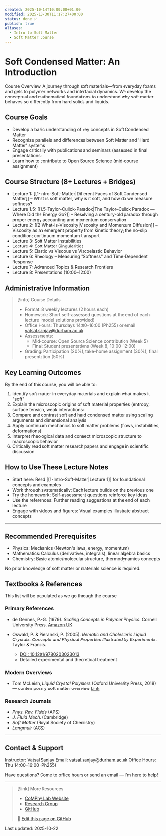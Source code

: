 ```yaml
---
created: 2025-10-14T10:00:00+01:00
modified: 2025-10-30T11:17:27+00:00
status: done ✅
publish: true
aliases:
  - Intro to Soft Matter
  - Soft Matter Course
---
```

# Soft Condensed Matter: An Introduction

Course Overview. A journey through soft materials—from everyday foams and gels to polymer networks and interfacial dynamics. We develop the conceptual and mathematical foundations to understand why soft matter behaves so differently from hard solids and liquids.

## Course Goals

- Develop a basic understanding of key concepts in Soft Condensed Matter
- Recognize parallels and differences between Soft Matter and 'Hard Matter' systems
- Engage critically with publications and seminars (assessed in final presentations)
- Learn how to contribute to Open Source Science (mid-course assignment)

## Course Structure (8+ Lectures + Bridges)

- Lecture 1: [[1-Intro-Soft-Matter|Different Faces of Soft Condensed Matter]] – What is soft matter, why is it soft, and how do we measure softness?
- Lecture 1.5: [[1.5-Taylor-Culick-Paradox|The Taylor–Culick Paradox — Where Did the Energy Go?]] – Resolving a century-old paradox through proper energy accounting and momentum conservation
- Lecture 2: [[2-What-is-Viscosity|Viscosity and Momentum Diffusion]] – Viscosity as an emergent property from kinetic theory; the no-slip condition; continuum momentum transport
- Lecture 3: Soft Matter Instabilities
- Lecture 4: Soft Matter Singularities
- Lecture 5: Elastic vs Viscous vs Viscoelastic Behavior
- Lecture 6: Rheology – Measuring "Softness" and Time-Dependent Response
- Lecture 7: Advanced Topics & Research Frontiers
- Lecture 8: Presentations (10:00–12:00)

## Administrative Information

> [!info] Course Details
> - Format: 8 weekly lectures (2 hours each)
> - Homework: Short self-assessed questions at the end of each lecture (model solutions provided)
> - Office Hours: Thursdays 14:00–16:00 (Ph255) or email [vatsal.sanjay@durham.ac.uk](mailto:vatsal.sanjay@durham.ac.uk)
> - Assessments:
>   - Mid-course: Open Source Science contribution (Week 5)
>   - Final: Student presentations (Week 8, 10:00–12:00)
> - Grading: Participation (20%), take-home assignment (30%), final presentation (50%)

## Key Learning Outcomes

By the end of this course, you will be able to:

1. Identify soft matter in everyday materials and explain what makes it "soft"
2. Explain the microscopic origins of soft material properties (entropy, surface tension, weak interactions)
3. Compare and contrast soft and hard condensed matter using scaling arguments and dimensional analysis
4. Apply continuum mechanics to soft matter problems (flows, instabilities, deformations)
5. Interpret rheological data and connect microscopic structure to macroscopic behavior
6. Critically read soft matter research papers and engage in scientific discussion

## How to Use These Lecture Notes

- Start here: Read [[1-Intro-Soft-Matter|Lecture 1]] for foundational concepts and examples
- Work through systematically: Each lecture builds on the previous one
- Try the homework: Self-assessment questions reinforce key ideas
- Use the references: Further reading suggestions at the end of each lecture
- Engage with videos and figures: Visual examples illustrate abstract concepts

---

## Recommended Prerequisites

- Physics: Mechanics (Newton's laws, energy, momentum)
- Mathematics: Calculus (derivatives, integrals), linear algebra basics
- Chemistry: Basic atomic/molecular structure, thermodynamics concepts

No prior knowledge of soft matter or materials science is required.

## Textbooks & References

This list will be populated as we go through the course

### Primary References

- de Gennes, P.-G. (1979). *Scaling Concepts in Polymer Physics*. Cornell University Press. [Amazon UK](https://www.amazon.co.uk/Scaling-Concepts-Polymer-Physics-Pierre-Gilles/dp/080141203X)

- Oswald, P. & Pieranski, P. (2005). *Nematic and Cholesteric Liquid Crystals: Concepts and Physical Properties Illustrated by Experiments*. Taylor & Francis.
  - [DOI: 10.1201/9780203023013](https://doi.org/10.1201/9780203023013)
  - Detailed experimental and theoretical treatment

### Modern Overviews

- Tom McLeish, *Liquid Crystal Polymers* (Oxford University Press, 2018) — contemporary soft matter overview [Link](https://global.oup.com/academic/product/soft-matter-9780198807131?cc=gb&lang=en&)

### Research Journals

- *Phys. Rev. Fluids* (APS)
- *J. Fluid Mech.* (Cambridge)
- *Soft Matter* (Royal Society of Chemistry)
- *Langmuir* (ACS)

---

## Contact & Support

Instructor: Vatsal Sanjay
Email: [vatsal.sanjay@durham.ac.uk](mailto:vatsal.sanjay@durham.ac.uk)
Office Hours: Thu 14:00–16:00 (Ph255)

Have questions? Come to office hours or send an email — I'm here to help!

---

> [!link] More Resources
> - [CoMPhy Lab Website](https://comphy-lab.org/)
> - [Research Group](https://comphy-lab.org/research)
> - [GitHub](https://github.com/comphy-lab)
>
> 📝 [Edit this page on GitHub](https://github.com/comphy-lab/CoMPhy-Lab-Blogs/blob/main/Lecture-Notes/Intro-Soft-Matter/0-README.md)

Last updated: 2025-10-22
